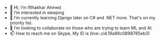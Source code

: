 - 👋 Hi, I’m Ifthakhar Ahmed
- 👀 I’m interested in sleeping
- 🌱 I’m currently learning Django later on C# and .NET more. That's on my priority list.
- 💞️ I’m looking to collaborate on those who are trying to learn ML and AI. 
- 📫 How to reach me on Skype, My ID is (live:.cid.19a89c0898785eb3)

